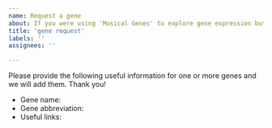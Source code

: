 ```yaml
---
name: Request a gene
about: If you were using 'Musical Genes' to explore gene expression but couldn't find your gene of interest you can request it here. 
title: 'gene request'
labels: ''
assignees: ''

---
```


Please provide the following useful information for one or more genes and we will add them. Thank you!

- Gene name: 
- Gene abbreviation:
- Useful links:
